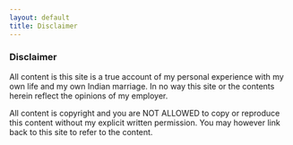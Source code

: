 ```yaml
---
layout: default
title: Disclaimer
---
```


### Disclaimer

All content is this site is a true account of my personal experience with my own life and my own Indian marriage. In no way this
site or the contents herein reflect the opinions of my employer. 


All content is copyright and you are NOT ALLOWED to copy or reproduce this content without my explicit written permission. You 
may however link back to this site to refer to the content.
